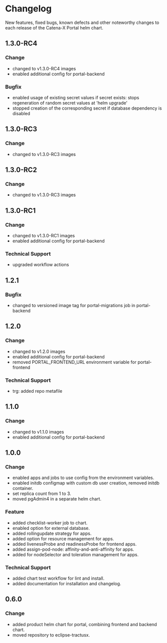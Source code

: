 # Changelog

New features, fixed bugs, known defects and other noteworthy changes to each release of the Catena-X Portal helm chart.

## 1.3.0-RC4

### Change

* changed to v1.3.0-RC4 images
* enabled additional config for portal-backend

### Bugfix

* enabled usage of existing secret values if secret exists: stops regeneration of random secret values at 'helm upgrade'
* stopped creation of the corresponding secret if database dependency is disabled

## 1.3.0-RC3

### Change

* changed to v1.3.0-RC3 images

## 1.3.0-RC2

### Change

* changed to v1.3.0-RC3 images

## 1.3.0-RC1

### Change

* changed to v1.3.0-RC1 images
* enabled additional config for portal-backend

### Technical Support

* upgraded workflow actions

## 1.2.1

### Bugfix

* changed to versioned image tag for portal-migrations job in portal-backend

## 1.2.0

### Change

* changed to v1.2.0 images
* enabled additional config for portal-backend
* removed PORTAL_FRONTEND_URL environment variable for portal-frontend

### Technical Support

* trg: added repo metafile

## 1.1.0

### Change

* changed to v1.1.0 images
* enabled additional config for portal-backend

## 1.0.0

### Change

* enabled apps and jobs to use config from the environment variables.
* enabled initdb configmap with custom db user creation, removed initdb container.
* set replica count from 1 to 3.
* moved pgAdmin4 in a separate helm chart.

### Feature

* added checklist-worker job to chart.
* enabled option for external database.
* added rollingupdate strategy for apps.
* added option for resource management for apps.
* added livenessProbe and readinessProbe for frontend apps.
* added assign-pod-node: affinity-and-anti-affinity for apps.
* added for nodeSelector and toleration management for apps.

### Technical Support

* added chart test workflow for lint and install.
* added documentation for installation and changelog.

## 0.6.0

### Change

* added product helm chart for portal, combining frontend and backend chart.
* moved repository to eclipse-tractusx.